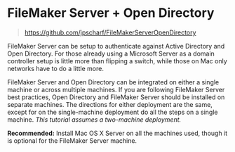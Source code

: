 # FileMaker Server + Open Directory #

> https://github.com/jpscharf/FileMakerServerOpenDirectory

FileMaker Server can be setup to authenticate against Active Directory and Open Directory. For those already using a Microsoft Server as a domain controller setup is little more than flipping a switch, while those on Mac only networks have to do a little more.

FileMaker Server and Open Directory can be integrated on either a single machine or across multiple machines. If you are following FileMaker Server best practices, Open Directory and FileMaker Server should be installed on separate machines. The directions for either deployment are the same, except for on the single-machine deployment do all the steps on a single machine. *This tutorial assumes a two-machine deployment.*

**Recommended:** Install Mac OS X Server on all the machines used, though it is optional for the FileMaker Server machine.